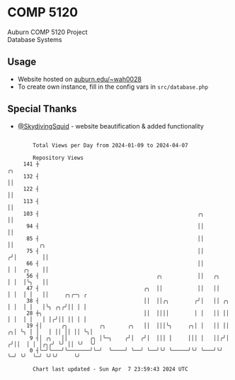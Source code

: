 # COMP 5120
Auburn COMP 5120 Project  
Database Systems

## Usage
- Website hosted on [auburn.edu/~wah0028](https://webhome.auburn.edu/~wah0028/)
- To create own instance, fill in the config vars in `src/database.php`

## Special Thanks
- [@SkydivingSquid](https://github.com/SkydivingSquid) - website beautification & added functionality

```

        Total Views per Day from 2024-01-09 to 2024-04-07

        Repository Views
     141 ┼                                                                 ╭╮
     132 ┤                                                                 ││
     122 ┤                                                                 ││
     113 ┤                                                                 ││
     103 ┤                                                  ╭╮             ││
      94 ┤                                                  ││             ││
      85 ┤                                                  ││             ││        ╭╮
      75 ┤                                                  ││            ╭╯│        ││
      66 ┤                                                  ││            │ │  ╭╮    ││
      56 ┤                                     ╭╮           ││   ╭╮       │ │  │╰╮   ││
      47 ┤                                 ╭╮  ││           ││   ││       │ │  │ │   ││     ╭╮╭─╮ ╭
      38 ┤                                 ││  ││╭╮        ╭╯│   ││ ╭╮    │ │  │ │   │╰╮ ╭╮╭╯││ │ │
      28 ┼╮                                ││  ││││        │ │   ││ ││    │ │  │ │   │ │╭╯││ ││ │ │
      19 ┤│      ╭╮          ╭╮       ╭╮   ││  │││╰╮     ╭╮│ │   ││ ││  ╭╮│ ╰╮ │ │   │ ││ ││ ││ ╰╮│
       9 ┤│ ╭╮   ││       ╭╮ │╰─╮    ╭╯│  ╭╯│  │││ │     │││ │   ││╭╯│ ╭╯││  │ │ │╭╮╭╯ ╰╯ ││ ╰╯  ╰╯
       0 ┤╰─╯╰───╯╰───────╯╰─╯  ╰────╯ ╰──╯ ╰──╯╰╯ ╰─────╯╰╯ ╰───╯╰╯ ╰─╯ ╰╯  ╰─╯ ╰╯╰╯     ╰╯

        Chart last updated - Sun Apr  7 23:59:43 2024 UTC
        
```
